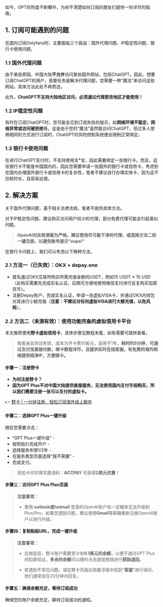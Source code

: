 如今，GPT的热度不断攀升，为尚不清楚如何订阅的朋友们提供一份详尽的指南。

## 1. 订阅可能遇到的问题

在国内订阅Onlyfans时，主要面临三个挑战：国外代理问题、IP稳定性问题、银行卡使用问题。

### 1.1 国外代理问题

由于某些原因，中国大陆**不允许**访问某些国外网站，包括ChatGPT。因此，想要订阅ChatGPT的用户，首要任务是解决代理问题，您需要一种“魔法”来访问这些网站，具体方法此处不再赘述。

此外，**ChatGPT不支持大陆地区访问，必须通过代理更改地区才能使用！**

### 1.2 IP稳定性问题

有时在订阅ChatGPT时，您可能会见到订阅失败的提示，如**网络环境不稳定、网络异常或访问被拒绝**等。这是由于您的“魔法”虽然能访问ChatGPT，但过多人使用相同的方式进行订阅时，ChatGPT的风险控制系统便会限制正常绑定。

### 1.3 银行卡使用问题

在进行ChatGPT支付时，不支持使用支*宝，因此需要绑定一张银行卡。而且，这张银行卡不能是中国国内的，因此您需要申请一张国外的银行卡或信用卡。考虑到在国内办理国外银行卡或信用卡的复杂性，笔者不建议自行办理实体卡，因为这不仅耗时长，且容易出错。

## 2. 解决方案

关于国外代理问题，基于相关法律法规，笔者不提供具体方法。

对于IP稳定性问题，建议购买访问用户较少的代理，部分免费代理可能会引起类似问题。

> **OpenAI对此检测极为严格，建议使用尽可能干净的代理，或选择方法二的一键注册，以避免账号提示“oops!”**

在银行卡问题上，我们可以考虑以下两种方法。

### 2.1 方法一（已失效）：OKX + depay.one

- 首先通过OKX交易所购买所需充值金额的USDT，例如15 USDT ≈ 15 USD（此购买需要先完成实名认证，后期可方便地使用微信支付进行反复购买加密货币）。
- 注册Depay账户，完成实名认证，申请一张虚拟VISA卡，并通过OKX内钱包对其进行小额充值（**注意：不建议对任何虚拟VISA进行大额充值，以免风险**）。

### 2.2 方法二（亲测有效）：使用功能完备的虚拟信用卡平台

本文推荐使用**野卡虚拟信用卡**，具体步骤见教程末尾，如有需要可跳转查看。

> 笔者亲自测试有效，成本为开卡费10美元，适用于1年，**耗时约5分钟，可通过支付宝直接付款，绑卡教程详尽，且提供实时在线客服，有免费的海外网络提供纯净IP，方便绑卡。**

#### 步骤一：注册野卡

- **为何注册野卡？**
- **因为GPT Plus不对中国大陆提供直接服务，无法使用国内支付手段购买，所以我们需要注册一张可以支付的虚拟卡。**

👉 [野卡 | 一分钟注册，轻松订阅海外线上服务](https://bit.ly/bewildcard)

#### 步骤二：选择GPT Plus一键升级

随后您需要点击：

- “GPT Plus一键升级” -
- 按照指引完成开户 -
- 选择服务年限1/2年 -
- 在服务类型页面选择“我不需要” -
- 完成支付。

> 添加卡片时填写邀请码：**ACCPAY** 可获得**2美元优惠**！

#### 步骤三：访问GPT Plus Plan页面

> **注意事项：**
>
> - 使用 **outlook或hotmail** 登录的OpenAI账户有一定概率无法升级到Plus/Pro，如果您遇到问题，建议使用**Gmail**等邮箱重新注册OpenAI账户以进行升级。

#### 步骤四：复制粘贴URL，完成一键升级

> **注意事项：**
>
> - 在绑定前，野卡账户需要至少有**0.1美元的余额**，以便于通过GPT Plus的扣款验证。**多余的余额**可以随时点击提现按钮进行**原路退回**。
>
> - 若遇到不常见问题，请在野卡页面右侧悬浮窗中找到“**客服**”进行询问，他们通常会在20分钟内回复。

#### 步骤五：确保余额充足，等待订阅成功

确保您的账户余额充足，静待订阅成功的通知。